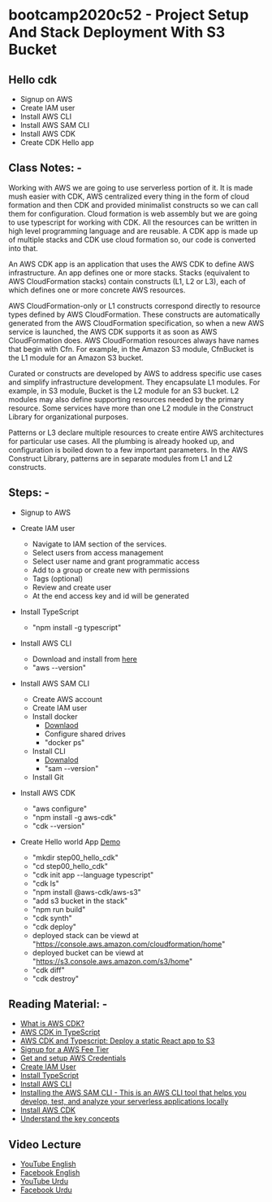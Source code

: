 # bootcamp2020c52 - Project Setup And Stack Deployment With S3 Bucket

## Hello cdk

- Signup on AWS
- Create IAM user
- Install AWS CLI
- Install AWS SAM CLI
- Install AWS CDK
- Create CDK Hello app

## Class Notes: -

Working with AWS we are going to use serverless portion of it. It is made mush easier with CDK, AWS centralized every thing in the form of cloud formation and then CDK and provided minimalist constructs so we can call them for configuration. Cloud formation is web assembly but we are going to use typescript for working with CDK. All the resources can be written in high level programming language and are reusable. A CDK app is made up of multiple stacks and CDK use cloud formation so, our code is converted into that.

An AWS CDK app is an application that uses the AWS CDK to define AWS infrastructure. An app defines one or more stacks. Stacks (equivalent to AWS CloudFormation stacks) contain constructs (L1, L2 or L3), each of which defines one or more concrete AWS resources.

AWS CloudFormation-only or L1 constructs correspond directly to resource types defined by AWS CloudFormation. These constructs are automatically generated from the AWS CloudFormation specification, so when a new AWS service is launched, the AWS CDK supports it as soon as AWS CloudFormation does. AWS CloudFormation resources always have names that begin with Cfn. For example, in the Amazon S3 module, CfnBucket is the L1 module for an Amazon S3 bucket.

Curated or constructs are developed by AWS to address specific use cases and simplify infrastructure development. They encapsulate L1 modules. For example, in S3 module, Bucket is the L2 module for an S3 bucket. L2 modules may also define supporting resources needed by the primary resource. Some services have more than one L2 module in the Construct Library for organizational purposes.

Patterns or L3 declare multiple resources to create entire AWS architectures for particular use cases. All the plumbing is already hooked up, and configuration is boiled down to a few important parameters. In the AWS Construct Library, patterns are in separate modules from L1 and L2 constructs.

## Steps: -

- Signup to AWS

- Create IAM user

  - Navigate to IAM section of the services.
  - Select users from access management
  - Select user name and grant programmatic access
  - Add to a group or create new with permissions
  - Tags (optional)
  - Review and create user
  - At the end access key and id will be generated

- Install TypeScript

  - "npm install -g typescript"

- Install AWS CLI

  - Download and install from [here](https://awscli.amazonaws.com/AWSCLIV2.msi)
  - "aws --version"

- Install AWS SAM CLI

  - Create AWS account
  - Create IAM user
  - Install docker
    - [Downlaod](https://docs.docker.com/docker-for-windows/install/)
    - Configure shared drives
    - "docker ps"
  - Install CLI
    - [Downalod](https://github.com/aws/aws-sam-cli/releases/latest/download/AWS_SAM_CLI_64_PY3.msi)
    - "sam --version"
  - Install Git

- Install AWS CDK

  - "aws configure"
  - "npm install -g aws-cdk"
  - "cdk --version"

- Create Hello world App [Demo](https://docs.aws.amazon.com/cdk/latest/guide/hello_world.html)
  - "mkdir step00_hello_cdk"
  - "cd step00_hello_cdk"
  - "cdk init app --language typescript"
  - "cdk ls"
  - "npm install @aws-cdk/aws-s3"
  - "add s3 bucket in the stack"
  - "npm run build"
  - "cdk synth"
  - "cdk deploy"
  - deployed stack can be viewd at "https://console.aws.amazon.com/cloudformation/home"
  - deployed bucket can be viewd at "https://s3.console.aws.amazon.com/s3/home"
  - "cdk diff"
  - "cdk destroy"

## Reading Material: -

- [What is AWS CDK?](https://serverless-stack.com/chapters/what-is-aws-cdk.html)
- [AWS CDK in TypeScript](https://docs.aws.amazon.com/cdk/latest/guide/work-with-cdk-typescript.html)
- [AWS CDK and Typescript: Deploy a static React app to S3](https://medium.com/swlh/aws-cdk-and-typescript-deploy-a-static-react-app-to-s3-df74193e9e3d)
- [Signup for a AWS Fee Tier](https://aws.amazon.com/free/)
- [Get and setup AWS Credentials](https://docs.aws.amazon.com/toolkit-for-vscode/latest/userguide/aws-credentials.html)
- [Create IAM User](https://docs.aws.amazon.com/IAM/latest/UserGuide/getting-started_create-admin-group.html)
- [Install TypeScript](https://www.npmjs.com/package/typescript)
- [Install AWS CLI](https://docs.aws.amazon.com/cli/latest/userguide/install-cliv2.html)
- [Installing the AWS SAM CLI - This is an AWS CLI tool that helps you develop, test, and analyze your serverless applications locally](https://docs.aws.amazon.com/serverless-application-model/latest/developerguide/serverless-sam-cli-install.html)
- [Install AWS CDK](https://docs.aws.amazon.com/cdk/latest/guide/getting_started.html)
- [Understand the key concepts](https://docs.aws.amazon.com/cdk/latest/guide/getting_started.html)

## Video Lecture

- [YouTube English](https://www.youtube.com/watch?v=UpuVx8c0-lA&ab_channel=PanacloudServerlessSaaSTraining)
- [Facebook English](https://web.facebook.com/zeeshanhanif/videos/10225191381716499?_rdc=1&_rdr)
- [YouTube Urdu](https://www.youtube.com/watch?v=xWF-LCTnSy4&ab_channel=PanacloudServerlessSaaSTraininginUrdu)
- [Facebook Urdu](https://web.facebook.com/zeeshanhanif/videos/10225203759985948?_rdc=1&_rdr)
